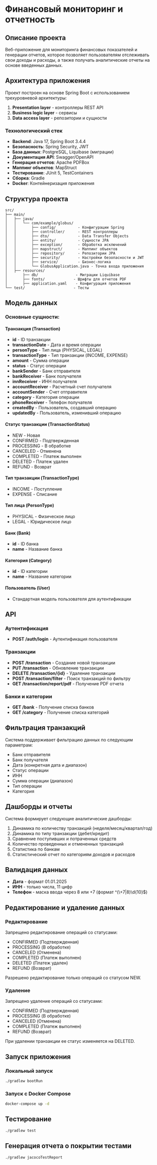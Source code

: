 # Финансовый мониторинг и отчетность

## Описание проекта

Веб-приложение для мониторинга финансовых показателей и генерации отчетов, которое позволяет пользователям отслеживать свои доходы и расходы, а также получать аналитические отчеты на основе введенных данных.

## Архитектура приложения

Проект построен на основе Spring Boot с использованием трехуровневой архитектуры:

1. **Presentation layer** - контроллеры REST API
2. **Business logic layer** - сервисы
3. **Data access layer** - репозитории и сущности

### Технологический стек

- **Backend**: Java 17, Spring Boot 3.4.4
- **Безопасность**: Spring Security, JWT
- **База данных**: PostgreSQL, Liquibase (миграции)
- **Документация API**: Swagger/OpenAPI
- **Генерация отчетов**: Apache PDFBox
- **Маппинг объектов**: MapStruct
- **Тестирование**: JUnit 5, TestContainers
- **Сборка**: Gradle
- **Docker**: Контейнеризация приложения

## Структура проекта

```
src/
├── main/
│   ├── java/
│   │   └── com/example/globus/
│   │       ├── config/          - Конфигурации Spring
│   │       ├── controller/      - REST контроллеры
│   │       ├── dto/             - Data Transfer Objects
│   │       ├── entity/          - Сущности JPA
│   │       ├── exception/       - Обработка исключений
│   │       ├── mapstruct/       - Маппинг объектов
│   │       ├── repository/      - Репозитории JPA
│   │       ├── security/        - Настройки безопасности и JWT
│   │       ├── service/         - Бизнес-логика
│   │       └── GlobusApplication.java - Точка входа приложения
│   ├── resources/
│       ├── db/                 - Миграции Liquibase
│       ├── fonts/             - Шрифты для отчетов PDF
│       ├── application.yaml    - Конфигурация приложения
└── test/                      - Тесты
```

## Модель данных

### Основные сущности:

#### Транзакция (Transaction)
- **id** - ID транзакции
- **transactionDate** - Дата и время операции
- **personType** - Тип лица (PHYSICAL, LEGAL)
- **transactionType** - Тип транзакции (INCOME, EXPENSE)
- **amount** - Сумма операции
- **status** - Статус операции
- **bankSender** - Банк отправителя
- **bankReceiver** - Банк получателя
- **innReceiver** - ИНН получателя
- **accountReceiver** - Расчетный счет получателя
- **accountSender** - Счет отправителя
- **category** - Категория операции
- **phoneReceiver** - Телефон получателя
- **createdBy** - Пользователь, создавший операцию
- **updatedBy** - Пользователь, изменивший операцию

#### Статус транзакции (TransactionStatus)
- NEW - Новая
- CONFIRMED - Подтвержденная
- PROCESSING - В обработке
- CANCELED - Отменена
- COMPLETED - Платеж выполнен
- DELETED - Платеж удален
- REFUND - Возврат

#### Тип транзакции (TransactionType)
- INCOME - Поступление
- EXPENSE - Списание

#### Тип лица (PersonType)
- PHYSICAL - Физическое лицо
- LEGAL - Юридическое лицо

#### Банк (Bank)
- **id** - ID банка
- **name** - Название банка

#### Категория (Category)
- **id** - ID категории
- **name** - Название категории

#### Пользователь (User)
- Стандартная модель пользователя для аутентификации

## API

### Аутентификация

- **POST /auth/login** - Аутентификация пользователя

### Транзакции

- **POST /transaction** - Создание новой транзакции
- **PUT /transaction** - Обновление транзакции
- **DELETE /transaction/{id}** - Удаление транзакции
- **POST /transaction/filter** - Поиск транзакций по фильтру
- **GET /transaction/report/pdf** - Получение PDF отчета

### Банки и категории

- **GET /bank** - Получение списка банков
- **GET /category** - Получение списка категорий

## Фильтрация транзакций

Система поддерживает фильтрацию данных по следующим параметрам:
- Банк отправителя
- Банк получателя
- Дата (конкретная дата и диапазон)
- Статус операции
- ИНН
- Сумма операции (диапазон)
- Тип операции
- Категория

## Дашборды и отчеты

Система формирует следующие аналитические дашборды:
1. Динамика по количеству транзакций (неделя/месяц/квартал/год)
2. Динамика по типу транзакции (дебет/кредит)
3. Сравнение поступивших и потраченных средств
4. Количество проведенных и отмененных транзакций
5. Статистика по банкам
6. Статистический отчет по категориям доходов и расходов

## Валидация данных

- **Дата** - формат 01.01.2025
- **ИНН** - только числа, 11 цифр
- **Телефон** - маска ввода через 8 или +7 (формат ^(\\+7|8)\\d{10}$)

## Редактирование и удаление данных

### Редактирование
Запрещено редактирование операций со статусами:
- CONFIRMED (Подтвержденная)
- PROCESSING (В обработке)
- CANCELED (Отменена)
- COMPLETED (Платеж выполнен)
- DELETED (Платеж удален)
- REFUND (Возврат)

Разрешено редактирование только операций со статусом NEW.

### Удаление
Запрещено удаление операций со статусами:
- CONFIRMED (Подтвержденная)
- PROCESSING (В обработке)
- CANCELED (Отменена)
- COMPLETED (Платеж выполнен)
- REFUND (Возврат)

При удалении транзакции ее статус изменяется на DELETED.

## Запуск приложения

### Локальный запуск

```bash
./gradlew bootRun
```

### Запуск с Docker Compose

```bash
docker-compose up -d
```

## Тестирование

```bash
./gradlew test
```

## Генерация отчета о покрытии тестами

```bash
./gradlew jacocoTestReport
```
